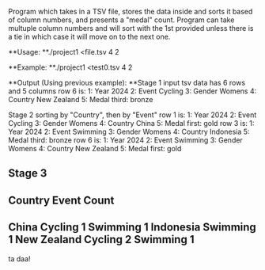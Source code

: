 Program which takes in a TSV file, stores the data inside and sorts it based of column numbers, and presents a "medal" count.
Program can take multuple column numbers and will sort with the 1st provided unless there is a tie in which case it will move on to the next one.

**Usage:
**./project1 <file.tsv 4 2

**Example:
**./project1 <test0.tsv 4 2

**Output (Using previous example):
**Stage 1
input tsv data has 6 rows and 5 columns
row 6 is:
   1: Year       2024
   2: Event      Cycling
   3: Gender     Womens
   4: Country    New Zealand
   5: Medal      third: bronze

Stage 2
sorting by "Country",
   then by "Event"
row 1 is:
   1: Year       2024
   2: Event      Cycling
   3: Gender     Womens
   4: Country    China
   5: Medal      first: gold
row 3 is:
   1: Year       2024
   2: Event      Swimming
   3: Gender     Womens
   4: Country    Indonesia
   5: Medal      third: bronze
row 6 is:
   1: Year       2024
   2: Event      Swimming
   3: Gender     Womens
   4: Country    New Zealand
   5: Medal      first: gold

Stage 3
------------------
Country
    Event    Count
------------------
China
    Cycling      1
    Swimming     1
Indonesia
    Swimming     1
New Zealand
    Cycling      2
    Swimming     1
------------------
ta daa!
